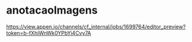 # anotacaoImagens
https://view.appen.io/channels/cf_internal/jobs/1699764/editor_preview?token=b-fXhiWnWk0YPbYi4Cvy7A
